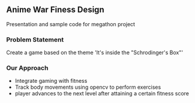 ## Anime War Finess Design
Presentation and sample code for megathon project

### Problem Statement
Create a game based on the theme 'It's inside the "Schrodinger's Box"'

### Our Approach
 - Integrate gaming with fitness
 - Track body movements using opencv to perform exercises
 - player advances to the next level after attaining a certain fitness score 
